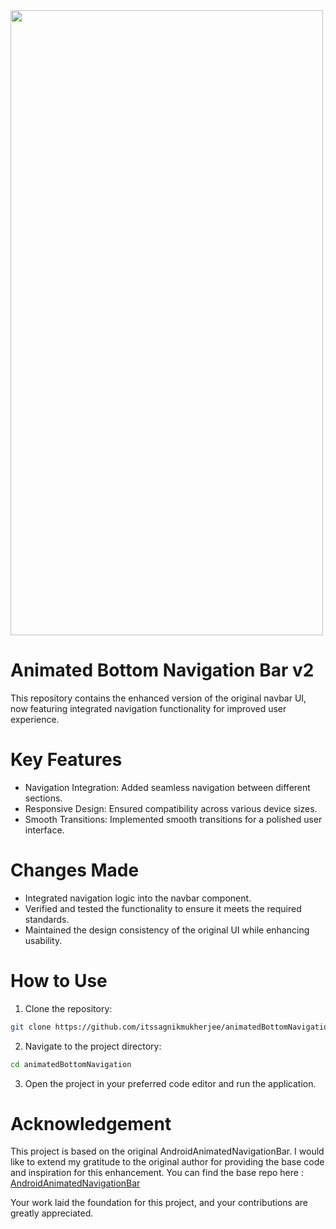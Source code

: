 <img src="https://github.com/itssagnikmukherjee/animatedBottomNavigation/blob/master/Android.gif" height="1000" width="500">

# Animated Bottom Navigation Bar v2
This repository contains the enhanced version of the original navbar UI, now featuring integrated navigation functionality for improved user experience.

# Key Features
- Navigation Integration: Added seamless navigation between different sections.
- Responsive Design: Ensured compatibility across various device sizes.
- Smooth Transitions: Implemented smooth transitions for a polished user interface.

# Changes Made
- Integrated navigation logic into the navbar component.
- Verified and tested the functionality to ensure it meets the required standards.
- Maintained the design consistency of the original UI while enhancing usability.

# How to Use

1. Clone the repository:
```sh
git clone https://github.com/itssagnikmukherjee/animatedBottomNavigation.git
```
2. Navigate to the project directory:
```sh
cd animatedBottomNavigation
```
3. Open the project in your preferred code editor and run the application.

# Acknowledgement

This project is based on the original AndroidAnimatedNavigationBar. I would like to extend my gratitude to the original author for providing the base code and inspiration for this enhancement.
You can find the base repo here : <a href="https://github.com/exyte/AndroidAnimatedNavigationBar
">AndroidAnimatedNavigationBar</a>

Your work laid the foundation for this project, and your contributions are greatly appreciated.
